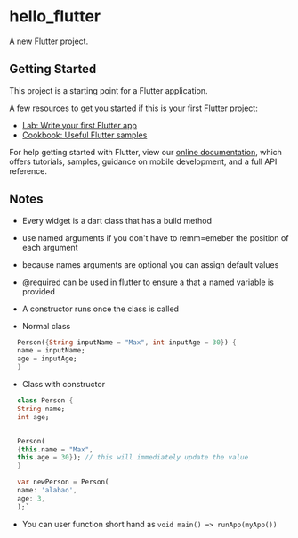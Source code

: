 # hello_flutter

A new Flutter project.

## Getting Started

This project is a starting point for a Flutter application.

A few resources to get you started if this is your first Flutter project:

- [Lab: Write your first Flutter app](https://flutter.dev/docs/get-started/codelab)
- [Cookbook: Useful Flutter samples](https://flutter.dev/docs/cookbook)

For help getting started with Flutter, view our
[online documentation](https://flutter.dev/docs), which offers tutorials,
samples, guidance on mobile development, and a full API reference.

## Notes

- Every widget is a dart class that has a build method

- use named arguments if you don't have to remm=emeber the position of each argument
- because names arguments are optional you can assign default values
- @required can be used in flutter to ensure a that a named variable is provided
- A constructor runs once the class is called

- Normal class
```dart
  Person({String inputName = "Max", int inputAge = 30}) {
  name = inputName;
  age = inputAge;
  }
```

- Class with constructor
```dart
  class Person {
  String name;
  int age;


  Person(
  {this.name = "Max",
  this.age = 30}); // this will immediately update the value
  }

  var newPerson = Person(
  name: 'alabao',
  age: 3,
  );`
```

- You can user function short hand as `void main() => runApp(myApp())`
